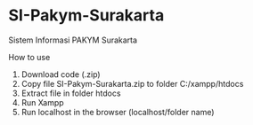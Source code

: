 # SI-Pakym-Surakarta
Sistem Informasi PAKYM Surakarta

How to use
1. Download code (.zip)
2. Copy file SI-Pakym-Surakarta.zip to folder C:/xampp/htdocs
3. Extract file in folder htdocs
4. Run Xampp
5. Run localhost in the browser (localhost/folder name)
